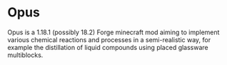 # Opus

Opus is a 1.18.1 (possibly 18.2) Forge minecraft mod aiming to implement various chemical reactions and processes in a semi-realistic way, for example the distillation of liquid compounds using placed glassware multiblocks.

